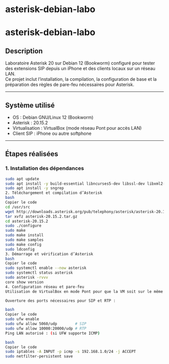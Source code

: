 ﻿# asterisk-debian-labo
# asterisk-debian-labo

## Description
Laboratoire Asterisk 20 sur Debian 12 (Bookworm) configuré pour tester des extensions SIP depuis un iPhone et des clients locaux sur un réseau LAN.  
Ce projet inclut l’installation, la compilation, la configuration de base et la préparation des règles de pare-feu nécessaires pour Asterisk.

---

## Système utilisé
- OS : Debian GNU/Linux 12 (Bookworm)
- Asterisk : 20.15.2
- Virtualisation : VirtualBox (mode réseau Pont pour accès LAN)
- Client SIP : iPhone ou autre softphone

---

## Étapes réalisées

### 1. Installation des dépendances
```bash
sudo apt update
sudo apt install -y build-essential libncurses5-dev libssl-dev libxml2-dev libsqlite3-dev wget git
sudo apt install -y sngrep
2. Téléchargement et compilation d’Asterisk
bash
Copier le code
cd /usr/src
wget http://downloads.asterisk.org/pub/telephony/asterisk/asterisk-20.15.2.tar.gz
tar xvfz asterisk-20.15.2.tar.gz
cd asterisk-20.15.2
sudo ./configure
sudo make
sudo make install
sudo make samples
sudo make config
sudo ldconfig
3. Démarrage et vérification d’Asterisk
bash
Copier le code
sudo systemctl enable --now asterisk
sudo systemctl status asterisk
sudo asterisk -rvvv
core show version
4. Configuration réseau et pare-feu
Utilisation de VirtualBox en mode Pont pour que la VM soit sur le même LAN que les clients.

Ouverture des ports nécessaires pour SIP et RTP :

bash
Copier le code
sudo ufw enable
sudo ufw allow 5060/udp        # SIP
sudo ufw allow 10000:20000/udp # RTP
Ping LAN autorisé : (si UFW supporte ICMP)

bash
Copier le code
sudo iptables -A INPUT -p icmp -s 192.168.1.0/24 -j ACCEPT
sudo netfilter-persistent save

